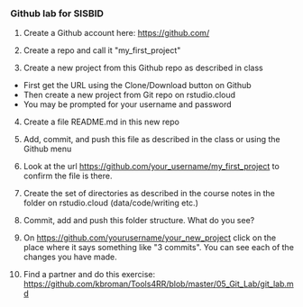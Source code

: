 ### Github lab for SISBID

1. Create a Github account here: https://github.com/

2. Create a repo and call it "my_first_project"

3. Create a new project from this Github repo as described in class
- First get the URL using the Clone/Download button on Github
- Then create a new project from Git repo on rstudio.cloud
- You may be prompted for your username and password

4. Create a file README.md in this new repo

5. Add, commit, and push this file as described in the class or using the Github menu

6. Look at the url https://github.com/your_username/my_first_project to confirm the file is there. 

7. Create the set of directories as described in the course notes in the folder on rstudio.cloud (data/code/writing etc.) 

8. Commit, add and push this folder structure. What do you see? 

9. On https://github.com/yourusername/your_new_project click on the place where it says something like "3 commits". You can see each of the changes you have made. 

10. Find a partner and do this exercise: https://github.com/kbroman/Tools4RR/blob/master/05_Git_Lab/git_lab.md


